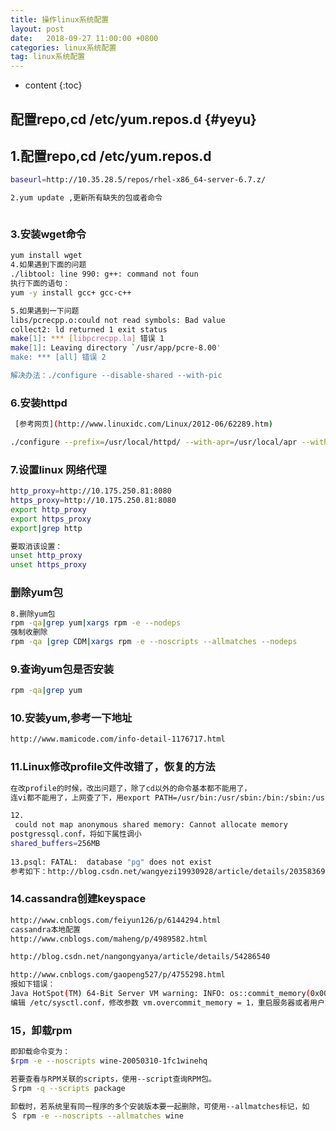 ```yaml
---
title: 操作linux系统配置
layout: post
date:   2018-09-27 11:00:00 +0800
categories: linux系统配置
tag: linux系统配置
---
```


* content
{:toc}


配置repo,cd /etc/yum.repos.d				{#yeyu}
------------------------
## 1.配置repo,cd /etc/yum.repos.d

``` bash
baseurl=http://10.35.28.5/repos/rhel-x86_64-server-6.7.z/

2.yum update ,更新所有缺失的包或者命令 



```



### 3.安装wget命令

``` bash
yum install wget
4.如果遇到下面的问题
./libtool: line 990: g++: command not foun
执行下面的语句：
yum -y install gcc+ gcc-c++

5.如果遇到一下问题
libs/pcrecpp.o:could not read symbols: Bad value
collect2: ld returned 1 exit status
make[1]: *** [libpcrecpp.la] 错误 1
make[1]: Leaving directory `/usr/app/pcre-8.00'
make: *** [all] 错误 2

解决办法：./configure --disable-shared --with-pic   
```


### 6.安装httpd

``` bash
 [参考网页](http://www.linuxidc.com/Linux/2012-06/62289.htm)

./configure --prefix=/usr/local/httpd/ --with-apr=/usr/local/apr --with-apr-util=/usr/local/apr-util/ -with-pcre=/usr/local/pcre/
```


### 7.设置linux 网络代理

``` bash
http_proxy=http://10.175.250.81:8080
https_proxy=http://10.175.250.81:8080
export http_proxy
export https_proxy
export|grep http

要取消该设置：
unset http_proxy
unset https_proxy
```

### 删除yum包

``` bash
8.删除yum包
rpm -qa|grep yum|xargs rpm -e --nodeps
强制收删除
rpm -qa |grep CDM|xargs rpm -e --noscripts --allmatches --nodeps
```



### 9.查询yum包是否安装
``` bash
rpm -qa|grep yum
```
### 10.安装yum,参考一下地址
``` bash
http://www.mamicode.com/info-detail-1176717.html
```

### 11.Linux修改profile文件改错了，恢复的方法
``` bash
在改profile的时候，改出问题了，除了cd以外的命令基本都不能用了，
连vi都不能用了，上网查了下，用export PATH=/usr/bin:/usr/sbin:/bin:/sbin:/usr/X11R6/bin

12.
 could not map anonymous shared memory: Cannot allocate memory
postgressql.conf，将如下属性调小
shared_buffers=256MB
     
13.psql: FATAL:  database "pg" does not exist
参考如下：http://blog.csdn.net/wangyezi19930928/article/details/20358369
```
###  14.cassandra创建keyspace
``` bash
http://www.cnblogs.com/feiyun126/p/6144294.html
cassandra本地配置
http://www.cnblogs.com/maheng/p/4989582.html

http://blog.csdn.net/nangongyanya/article/details/54286540

http://www.cnblogs.com/gaopeng527/p/4755298.html
报如下错误：
Java HotSpot(TM) 64-Bit Server VM warning: INFO: os::commit_memory(0x00000000cba00000, 878706688, 0) failed; error='Cannot allocate memory' (errno=12)
编辑 /etc/sysctl.conf，修改参数 vm.overcommit_memory = 1，重启服务器或者用户重新登录
```
### 15，卸载rpm  
``` bash
即卸载命令变为：
$rpm -e --noscripts wine-20050310-1fc1winehq

若要查看与RPM关联的scripts，使用--script查询RPM包。
＄rpm -q --scripts package

卸载时，若系统里有同一程序的多个安装版本要一起删除，可使用--allmatches标记，如
＄ rpm -e --noscripts --allmatches wine
```






